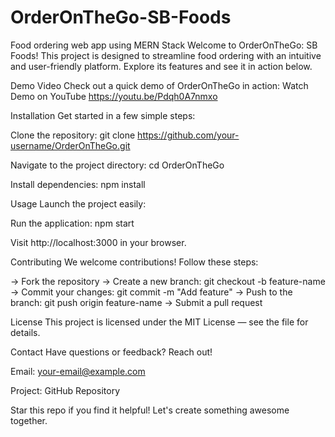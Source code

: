 # OrderOnTheGo-SB-Foods
Food ordering web app using MERN Stack
Welcome to OrderOnTheGo: SB Foods! This project is designed to streamline food ordering with an intuitive and user-friendly platform. Explore its features and see it in action below.

Demo Video
Check out a quick demo of OrderOnTheGo in action:
Watch Demo on YouTube
https://youtu.be/Pdqh0A7nmxo

Installation
Get started in a few simple steps:

Clone the repository:
git clone https://github.com/your-username/OrderOnTheGo.git

Navigate to the project directory:
cd OrderOnTheGo

Install dependencies:
npm install

Usage
Launch the project easily:

Run the application:
npm start

Visit http://localhost:3000 in your browser.

Contributing
We welcome contributions! Follow these steps:

→ Fork the repository
→ Create a new branch: git checkout -b feature-name
→ Commit your changes: git commit -m "Add feature"
→ Push to the branch: git push origin feature-name
→ Submit a pull request

License
This project is licensed under the MIT License — see the file for details.

Contact
Have questions or feedback? Reach out!

Email: your-email@example.com

Project: GitHub Repository

Star this repo if you find it helpful! Let's create something awesome together.
